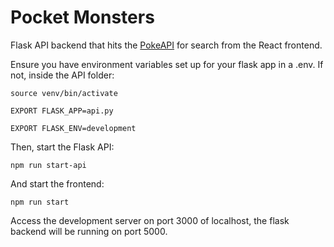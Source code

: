 # Pocket Monsters
Flask API backend that hits the [PokeAPI](https://pokeapi.co/) for search from the React frontend.

Ensure you have environment variables set up for your flask app in a .env.
If not, inside the API folder:

`source venv/bin/activate`

`EXPORT FLASK_APP=api.py`

`EXPORT FLASK_ENV=development`

Then, start the Flask API:

`npm run start-api`

And start the frontend:

`npm run start`

Access the development server on port 3000 of localhost, the flask backend will be running on port 5000.
